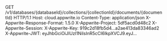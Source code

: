 GET /v1/databases/{databaseId}/collections/{collectionId}/documents/{documentId} HTTP/1.1
Host: cloud.appwrite.io
Content-Type: application/json
X-Appwrite-Response-Format: 1.5.0
X-Appwrite-Project: 5df5acd0d48c2
X-Appwrite-Session: 
X-Appwrite-Key: 919c2d18fb5d4...a2ae413da83346ad2
X-Appwrite-JWT: eyJhbGciOiJIUzI1NiIsInR5cCI6IkpXVCJ9.eyJ...

